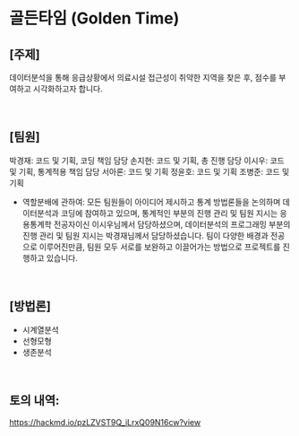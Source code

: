 # 골든타임 (Golden Time)

## [주제] 
데이터분석을 통해 응급상황에서 의료시설 접근성이 취약한 지역을 찾은 후, 점수를 부여하고 시각화하고자 합니다.

<br>

## [팀원]
박경재: 코드 및 기획, 코딩 책임 담당
손지현: 코드 및 기획, 총 진행 담당
이시우: 코드 및 기획, 통계적용 책임 담당
서아론: 코드 및 기획 
정윤호: 코드 및 기획
조병준: 코드 및 기획

* 역할분배에 관하여: 모든 팀원들이 아이디어 제시하고 통계 방법론들을 논의하며 데이터분석과 코딩에 참여하고 있으며, 통계적인 부분의 진행 관리 및 팀원 지시는 응용통계학 전공자이신 이시우님께서 담당하셨으며, 데이터분석의 프로그래밍 부분의 진행 관리 및 팀원 지시는 박경재님께서 담당하셨습니다. 팀이 다양한 배경과 전공으로 이루어진만큼, 팀원 모두 서로를 보완하고 이끌어가는 방법으로 프로젝트를 진행하고 있습니다.

<br>

## [방법론]
* 시계열분석
* 선형모형
* 생존분석

<br>

## 토의 내역:
https://hackmd.io/pzLZVST9Q_iLrxQ09N16cw?view
